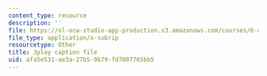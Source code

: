 ```yaml
---
content_type: resource
description: ''
file: https://ol-ocw-studio-app-production.s3.amazonaws.com/courses/6-451-principles-of-digital-communication-ii-spring-2005/afa5e531ae3a27b59b79fd7007765bb5_zWZCMrKIikw.srt
file_type: application/x-subrip
resourcetype: Other
title: 3play caption file
uid: afa5e531-ae3a-27b5-9b79-fd7007765bb5
---
```

